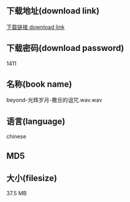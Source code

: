 ## 下载地址(download link)
[下载链接 download link](https://voluble-croquembouche-d321dc.netlify.app/?s=beyond-%E5%85%89%E8%BE%89%E5%B2%81%E6%9C%88-%E6%92%92%E6%97%A6%E7%9A%84%E8%AF%85%E5%92%92.wav)

## 下载密码(download password)
1411

## 名称(book name)
beyond-光辉岁月-撒旦的诅咒.wav.wav

## 语言(language)
chinese

## MD5


## 大小(filesize)
37.5 MB
